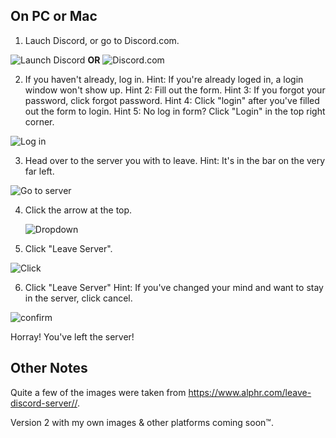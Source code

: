 ## On PC or Mac
1. Lauch Discord, or go to Discord.com.
  
  ![Launch Discord](https://i1.wp.com/www.alphr.com/wp-content/uploads/2020/12/1-60.png?w=422&ssl=1)
  **OR** 
  ![Discord.com](https://spongebob.is-from.space/r/kuq18x3x29a.png)
  
2. If you haven't already, log in. Hint: If you're already loged in, a login window won't show up. Hint 2: Fill out the form. Hint 3: If you forgot your password, click forgot password. Hint 4: Click "login" after you've filled out the form to login. Hint 5: No log in form? Click "Login" in the top right corner.
  
  ![Log in](https://i2.wp.com/www.alphr.com/wp-content/uploads/2020/12/2-87.png?resize=768%2C397&ssl=1)
  
3. Head over to the server you with to leave. Hint: It's in the bar on the very far left.
  
  ![Go to server](https://i0.wp.com/www.alphr.com/wp-content/uploads/2020/12/1-61.png?w=326&ssl=1)
  
4. Click the arrow at the top.
  
   ![Dropdown](https://i1.wp.com/www.alphr.com/wp-content/uploads/2020/12/2-86.png?w=326&ssl=1)
   
5. Click "Leave Server".
  
  ![Click](https://i1.wp.com/www.alphr.com/wp-content/uploads/2020/12/3-91.png?w=326&ssl=1)
  
6. Click "Leave Server" Hint: If you've changed your mind and want to stay in the server, click cancel.
  
  ![confirm](https://spongebob.is-from.space/r/kuq1gjkxr9a.png)
  
Horray! You've left the server!

## Other Notes
Quite a few of the images were taken from https://www.alphr.com/leave-discord-server//.

Version 2 with my own images & other platforms coming soon™.

